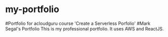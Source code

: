 # my-portfolio
#Portfolio for acloudguru course 'Create a Serverless Porfolio'
#Mark Segal's Portfolio
This is my professional portfolio. It uses AWS and ReactJS.
